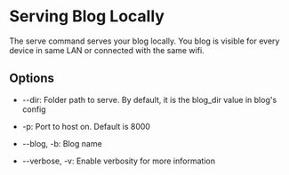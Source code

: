 # Serving Blog Locally
The serve command serves your blog locally. You blog is visible for every device in same LAN or connected with the same wifi.

## Options
- --dir:
Folder path to serve. By default, it is the blog_dir value in blog's config

- -p:
Port to host on. Default is 8000

- --blog, -b:
Blog name

- --verbose, -v:
Enable verbosity for more information
